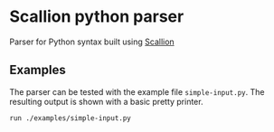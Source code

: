 # Scallion python parser
Parser for Python syntax built using [Scallion](https://github.com/epfl-lara/scallion)

## Examples
The parser can be tested with the example file `simple-input.py`. The resulting output is shown
with a basic pretty printer.
```
run ./examples/simple-input.py
```